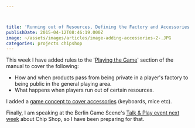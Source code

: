 ```yaml
---



title: 'Running out of Resources, Defining the Factory and Accessories'
publishDate: 2015-04-12T08:46:19.000Z
image: ~/assets/images/articles/image-adding-accessories-2-.JPG
categories: projects chipshop
---
```


This week I have added rules to the '[Playing the Game](/manual/playing-game)' section of the manual to cover the following:

- How and when products pass from being private in a player's factory to being public in the general playing area.
- What happens when players run out of certain resources.

I added a [game concept to cover accessories](/content/accessory) (keyboards, mice etc).

Finally, I am speaking at the Berlin Game Scene's <a href="https://www.meetup.com/BerlinGameScene/events/220863773/" target="_blank">Talk & Play event next week</a> about Chip Shop, so I have been preparing for that.
